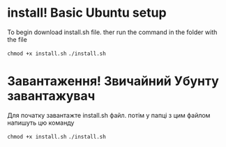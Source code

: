 # install! Basic Ubuntu setup
To begin download install.sh file. ther run the command in the folder with the file

```chmod +x install.sh```
```./install.sh```

# Завантаження! Звичайний Убунту завантажувач
Для початку завантажте install.sh файл. потім у папці з цим файлом напишуть цю команду

```chmod +x install.sh```
```./install.sh```
